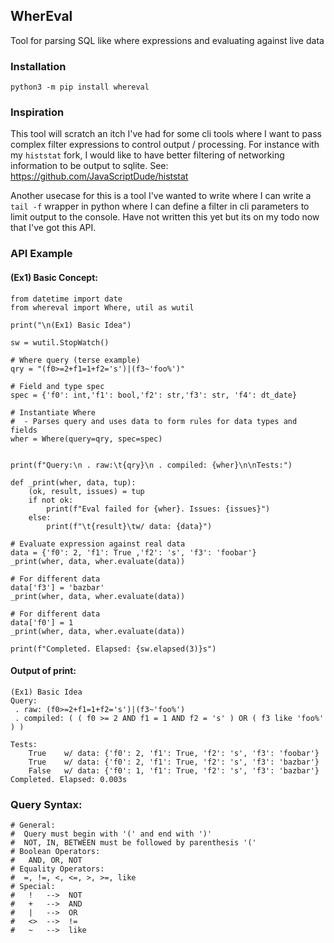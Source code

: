 ## WherEval

Tool for parsing SQL like where expressions and evaluating against live data 

### Installation

```
python3 -m pip install whereval
```

### Inspiration
This tool will scratch an itch I've had for some cli tools where I want to pass complex filter expressions to control output / processing.
For instance with my `histstat` fork, I would like to have better filtering of networking information to be output to sqlite. See: https://github.com/JavaScriptDude/histstat

Another usecase for this is a tool I've wanted to write where I can write a `tail -f` wrapper in python where I can define a filter in cli parameters to limit output to the console. Have not written this yet but its on my todo now that I've got this API.

### API Example

#### (Ex1) Basic Concept:
```python3
from datetime import date
from whereval import Where, util as wutil

print("\n(Ex1) Basic Idea")

sw = wutil.StopWatch()

# Where query (terse example)
qry = "(f0>=2+f1=1+f2='s')|(f3~'foo%')"

# Field and type spec
spec = {'f0': int,'f1': bool,'f2': str,'f3': str, 'f4': dt_date}

# Instantiate Where
#  - Parses query and uses data to form rules for data types and fields
wher = Where(query=qry, spec=spec)


print(f"Query:\n . raw:\t{qry}\n . compiled: {wher}\n\nTests:")

def _print(wher, data, tup): 
	(ok, result, issues) = tup
	if not ok:
		print(f"Eval failed for {wher}. Issues: {issues}")
	else:
		print(f"\t{result}\tw/ data: {data}")

# Evaluate expression against real data
data = {'f0': 2, 'f1': True ,'f2': 's', 'f3': 'foobar'}
_print(wher, data, wher.evaluate(data))

# For different data
data['f3'] = 'bazbar'
_print(wher, data, wher.evaluate(data))

# For different data
data['f0'] = 1
_print(wher, data, wher.evaluate(data))

print(f"Completed. Elapsed: {sw.elapsed(3)}s")
```

#### Output of print:
```
(Ex1) Basic Idea
Query:
 . raw:	(f0>=2+f1=1+f2='s')|(f3~'foo%')
 . compiled: ( ( f0 >= 2 AND f1 = 1 AND f2 = 's' ) OR ( f3 like 'foo%' ) )

Tests:
	True	w/ data: {'f0': 2, 'f1': True, 'f2': 's', 'f3': 'foobar'}
	True	w/ data: {'f0': 2, 'f1': True, 'f2': 's', 'f3': 'bazbar'}
	False	w/ data: {'f0': 1, 'f1': True, 'f2': 's', 'f3': 'bazbar'}
Completed. Elapsed: 0.003s
```


### Query Syntax:

```
# General:
#  Query must begin with '(' and end with ')'
#  NOT, IN, BETWEEN must be followed by parenthesis '('
# Boolean Operators:
#   AND, OR, NOT
# Equality Operators:
#  =, !=, <, <=, >, >=, like
# Special:
#   !   -->  NOT
#   +   -->  AND
#   |   -->  OR
#   <>  -->  !=
#   ~   -->  like
```